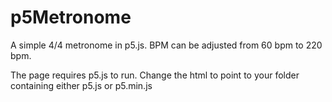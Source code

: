 # p5Metronome
A simple 4/4 metronome in p5.js. 
BPM can be adjusted from 60 bpm to 220 bpm.

The page requires p5.js to run. Change the html <script src="p5/p5/p5.min.js" type="text/javascript"></script> to point to your folder containing either p5.js or p5.min.js

